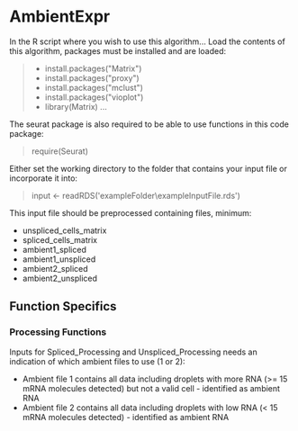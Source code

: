 # AmbientExpr

In the R script where you wish to use this algorithm...
Load the contents of this algorithm, packages must be installed and are loaded:

  > - install.packages("Matrix")
  > - install.packages("proxy")
  > - install.packages("mclust")
  > - install.packages("vioplot")
  > - library(Matrix) ...

The seurat package is also required to be able to use functions in this code package:

  > require(Seurat)

Either set the working directory to the folder that contains your input file or incorporate it into:

  > input <- readRDS('exampleFolder\\exampleInputFile.rds')

This input file should be preprocessed containing files, minimum:
* unspliced_cells_matrix
* spliced_cells_matrix
* ambient1_spliced
* ambient1_unspliced
* ambient2_spliced
* ambient2_unspliced

## Function Specifics

### Processing Functions

Inputs for Spliced_Processing and Unspliced_Processing needs an indication of which ambient files to use (1 or 2):
* Ambient file 1 contains all data including droplets with more RNA (>= 15 mRNA molecules detected) but not a valid cell - identified as ambient RNA
* Ambient file 2 contains all data including droplets with low RNA (< 15 mRNA molecules detected) - identified as ambient RNA

